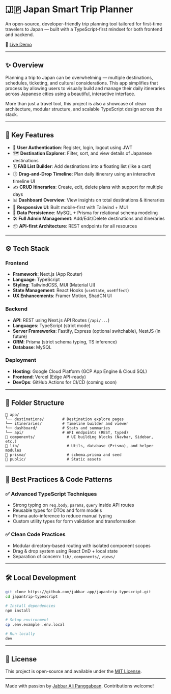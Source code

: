 # 🇯🇵 Japan Smart Trip Planner

An open-source, developer-friendly trip planning tool tailored for first-time travelers to Japan — built with a TypeScript-first mindset for both frontend and backend.

🚀 [Live Demo](https://japan-trip.jabbar.id)

---

## ✨ Overview

Planning a trip to Japan can be overwhelming — multiple destinations, schedules, ticketing, and cultural considerations. This app simplifies that process by allowing users to visually build and manage their daily itineraries across Japanese cities using a beautiful, interactive interface.

More than just a travel tool, this project is also a showcase of clean architecture, modular structure, and scalable TypeScript design across the stack.

---

## 🧠 Key Features

- 🔐 **User Authentication**: Register, login, logout using JWT
- 🗺️ **Destination Explorer**: Filter, sort, and view details of Japanese destinations
- 🗓️ **FAB List Builder**: Add destinations into a floating list (like a cart)
- 🕒 **Drag-and-Drop Timeline**: Plan daily itinerary using an interactive timeline UI
- ✍️ **CRUD Itineraries**: Create, edit, delete plans with support for multiple days
- 📊 **Dashboard Overview**: View insights on total destinations & itineraries
- 📱 **Responsive UI**: Built mobile-first with Tailwind + MUI
- 💾 **Data Persistence**: MySQL + Prisma for relational schema modeling
- 🛠️ **Full Admin Management**: Add/Edit/Delete destinations and itineraries
- 📦 **API-first Architecture**: REST endpoints for all resources

---

## ⚙️ Tech Stack

### Frontend

- **Framework**: Next.js (App Router)
- **Language**: TypeScript
- **Styling**: TailwindCSS, MUI (Material UI)
- **State Management**: React Hooks (`useState`, `useEffect`)
- **UX Enhancements**: Framer Motion, ShadCN UI

### Backend

- **API**: REST using Next.js API Routes (`/api/...`)
- **Languages**: TypeScript (strict mode)
- **Server Frameworks**: Fastify, Express (optional switchable), NestJS (in future)
- **ORM**: Prisma (strict schema typing, TS inference)
- **Database**: MySQL

### Deployment

- **Hosting**: Google Cloud Platform (GCP App Engine & Cloud SQL)
- **Frontend**: Vercel (Edge API-ready)
- **DevOps**: GitHub Actions for CI/CD (coming soon)

---

## 📁 Folder Structure

```
🔺 app/
└── destinations/        # Destination explore pages
└── itineraries/         # Timeline builder and viewer
└── dashboard/           # Stats and summaries
└── api/                 # API endpoints (REST, typed)
🔺 components/              # UI building blocks (Navbar, Sidebar, etc.)
🔺 lib/                     # Utils, database (Prisma), and helper modules
🔺 prisma/                  # schema.prisma and seed
🔺 public/                  # Static assets
```

---

## 🧪 Best Practices & Code Patterns

### ✅ Advanced TypeScript Techniques

- Strong typing on `req.body`, `params`, `query` inside API routes
- Reusable types for DTOs and form models
- Prisma auto-inference to reduce manual typing
- Custom utility types for form validation and transformation

### ✅ Clean Code Practices

- Modular directory-based routing with isolated component scopes
- Drag & drop system using React DnD + local state
- Separation of concern: `lib/`, `components/`, `views/`

---

## 🛠️ Local Development

```bash
git clone https://github.com/jabbar-app/japantrip-typescript.git
cd japantrip-typescript

# Install dependencies
npm install

# Setup environment
cp .env.example .env.local

# Run locally
dev
```

---

## 📁 License

This project is open-source and available under the [MIT License](LICENSE).

---

Made with passion by [Jabbar Ali Panggabean](https://www.linkedin.com/in/jabbaralip/). Contributions welcome!